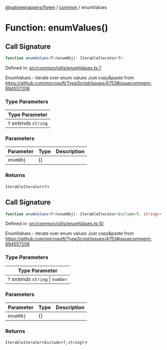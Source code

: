 [@nativewrappers/fivem](../../README.md) / [common](../README.md) / enumValues

# Function: enumValues()

## Call Signature

```ts
function enumValues<T>(enumObj): IterableIterator<T>
```

Defined in: [src/common/utils/enumValues.ts:7](https://github.com/nativewrappers/nativewrappers/blob/df8f763f54a2ec439be9cb68f9abf90f9a4d79aa/src/common/utils/enumValues.ts#L7)

EnumValues - iterate over enum values
Just copy&paste from https://github.com/microsoft/TypeScript/issues/4753#issuecomment-694557208

### Type Parameters

| Type Parameter |
| ------ |
| `T` *extends* `string` |

### Parameters

| Parameter | Type | Description |
| ------ | ------ | ------ |
| `enumObj` | \{\} |  |

### Returns

`IterableIterator`\<`T`\>

## Call Signature

```ts
function enumValues<T>(enumObj): IterableIterator<Exclude<T, string>>
```

Defined in: [src/common/utils/enumValues.ts:10](https://github.com/nativewrappers/nativewrappers/blob/df8f763f54a2ec439be9cb68f9abf90f9a4d79aa/src/common/utils/enumValues.ts#L10)

EnumValues - iterate over enum values
Just copy&paste from https://github.com/microsoft/TypeScript/issues/4753#issuecomment-694557208

### Type Parameters

| Type Parameter |
| ------ |
| `T` *extends* `string` \| `number` |

### Parameters

| Parameter | Type | Description |
| ------ | ------ | ------ |
| `enumObj` | \{\} |  |

### Returns

`IterableIterator`\<`Exclude`\<`T`, `string`\>\>

